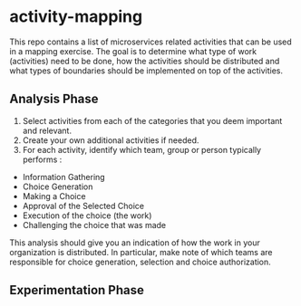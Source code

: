 # activity-mapping

This repo contains a list of microservices related activities that can be used in a mapping exercise.  The goal is to determine what type of work (activities) need to be done, how the activities should be distributed and what types of boundaries should be implemented on top of the activities.

## Analysis Phase

1.  Select activities from each of the categories that you deem important and relevant.  
1.  Create your own additional activities if needed.
1.  For each activity, identify which team, group or person typically performs :
  * Information Gathering
  * Choice Generation
  * Making a Choice
  * Approval of the Selected Choice
  * Execution of the choice (the work)
  * Challenging the choice that was made

This analysis should give you an indication of how the work in your organization is distributed.  In particular, make note of which teams are responsible for choice generation, selection and choice authorization.

## Experimentation Phase


  
